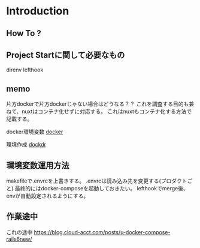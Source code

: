 # Introduction

## How To ?

## Project Startに関して必要なもの

direnv
lefthook

## memo

片方dockerで片方dockerじゃない場合はどうなる？？
これを調査する目的も兼ねて、nuxtはコンテナ化せずに対応する。
これはnuxtもコンテナ化する方法で記載する。

docker環境変数
[docker](https://blog.cloud-acct.com/posts/u-env-docker-compose/)

環境作成
[dockdr](https://blog.cloud-acct.com/posts/u-rails-dockerfile)

## 環境変数運用方法

makefileで.envrcを上書きする。
.envrcは読み込み先を変更する(プロダクトごと)
最終的にはdocker-composeを起動しておきたい。
lefthookでmerge後、envが自動設定されるようにする。

## 作業途中
これの途中
https://blog.cloud-acct.com/posts/u-docker-compose-rails6new/
